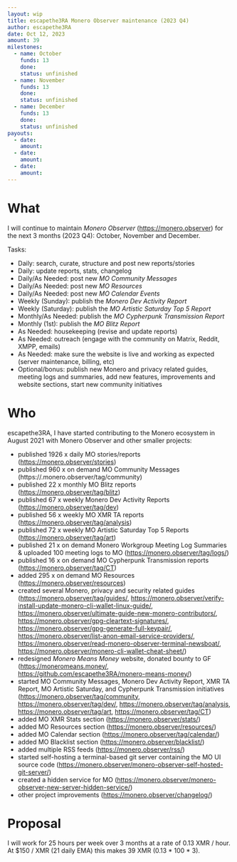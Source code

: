 ```yaml
---
layout: wip
title: escapethe3RA Monero Observer maintenance (2023 Q4)
author: escapethe3RA
date: Oct 12, 2023
amount: 39
milestones:
  - name: October
    funds: 13
    done:
    status: unfinished
  - name: November
    funds: 13
    done:
    status: unfinished
  - name: December
    funds: 13
    done:
    status: unfinished
payouts:
  - date:
    amount:
  - date:
    amount:
  - date:
    amount:
---
```


# What

I will continue to maintain *Monero Observer* (https://monero.observer) for the next 3 months (2023 Q4): October, November and December.

Tasks:

- Daily: search, curate, structure and post new reports/stories
- Daily: update reports, stats, changelog
- Daily/As Needed: post new *MO Community Messages*
- Daily/As Needed: post new *MO Resources*
- Daily/As Needed: post new *MO Calendar Events*
- Weekly (Sunday): publish the *Monero Dev Activity Report*
- Weekly (Saturday): publish the *MO Artistic Saturday Top 5 Report*
- Monthly/As Needed: publish the *MO Cypherpunk Transmission Report*
- Monthly (1st): publish the *MO Blitz Report*
- As Needed: housekeeping (revise and update reports)
- As Needed: outreach (engage with the community on Matrix, Reddit, XMPP, emails)
- As Needed: make sure the website is live and working as expected (server maintenance, billing, etc)
- Optional/bonus: publish new Monero and privacy related guides, meeting logs and summaries, add new features, improvements and website sections, start new community initiatives

# Who

escapethe3RA, I have started contributing to the Monero ecosystem in August 2021 with Monero Observer and other smaller projects:

- published 1926 x daily MO stories/reports (https://monero.observer/stories)
- published 960 x on demand MO Community Messages (https://.monero.observer/tag/community)
- published 22 x monthly MO Blitz reports (https://monero.observer/tag/blitz)
- published 67 x weekly Monero Dev Activity Reports (https://monero.observer/tag/dev)
- published 56 x weekly MO XMR TA reports (https://monero.observer/tag/analysis)
- published 72 x weekly MO Artistic Saturday Top 5 Reports (https://monero.observer/tag/art)
- published 21 x on demand Monero Workgroup Meeting Log Summaries & uploaded 100 meeting logs to MO (https://monero.observer/tag/logs/)
- published 16 x on demand MO Cypherpunk Transmission reports (https://monero.observer/tag/CT)
- added 295 x on demand MO Resources (https://monero.observer/resources)
- created several Monero, privacy and security related guides (https://monero.observer/tag/guides/, https://monero.observer/verify-install-update-monero-cli-wallet-linux-guide/, https://monero.observer/ultimate-guide-new-monero-contributors/, https://monero.observer/gpg-cleartext-signatures/, https://monero.observer/gpg-generate-full-keypair/, https://monero.observer/list-anon-email-service-providers/, https://monero.observer/read-monero-observer-terminal-newsboat/, https://monero.observer/monero-cli-wallet-cheat-sheet/)
- redesigned *Monero Means Money* website, donated bounty to GF (https://moneromeans.money/, https://github.com/escapethe3RA/monero-means-money/)
- started MO Community Messages, Monero Dev Activity Report, XMR TA Report, MO Artistic Saturday, and Cypherpunk Transmission initiatives (https://monero.observer/tag/community, https://monero.observer/tag/dev/, https://monero.observer/tag/analysis, https://monero.observer/tag/art, https://monero.observer/tag/CT)
- added MO XMR Stats section (https://monero.observer/stats/)
- added MO Resources section (https://monero.observer/resources/)
- added MO Calendar section (https://monero.observer/tag/calendar/)
- added MO Blacklist section (https://monero.observer/blacklist/)
- added multiple RSS feeds (https://monero.observer/rss/)
- started self-hosting a terminal-based git server containing the MO UI source code (https://monero.observer/monero-observer-self-hosted-git-server/)
- created a hidden service for MO (https://monero.observer/monero-observer-new-server-hidden-service/)
- other project improvements (https://monero.observer/changelog/)
 
# Proposal

I will work for 25 hours per week over 3 months at a rate of 0.13 XMR / hour. At $150 / XMR (21 daily EMA) this makes 39 XMR (0.13 * 100 * 3).
